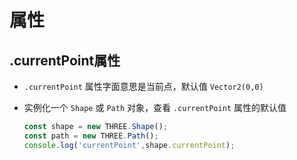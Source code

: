# 属性

## .currentPoint属性

+ `.currentPoint` 属性字面意思是当前点，默认值 `Vector2(0,0)`

+ 实例化一个 `Shape` 或 `Path` 对象，查看 `.currentPoint` 属性的默认值

  ```js
  const shape = new THREE.Shape();
  const path = new THREE.Path();
  console.log('currentPoint',shape.currentPoint);
  ```

